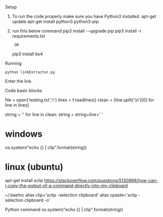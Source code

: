 
Setup
1) To run the code properly make sure you have Python3 installed.
    apt-get update
    apt-get install python3 python3-pip


2) run this below command
    pip3 install --upgrade pip
    pip3 install -r requirements.txt

        OR

    pip3 install bs4


Running

    python linkExtractor.py
 Enter the link.
























Code basic blocks

file = open('testing.txt','r')
lines = f.readlines()
clean = [line.split('\n')[0] for line in lines]

string = ''
for line in clean:
    string = string+line+' '

# windows
os.system("echo {} | clip".format(string))

# linux (ubuntu)
apt-get install xclip
https://stackoverflow.com/questions/5130968/how-can-i-copy-the-output-of-a-command-directly-into-my-clipboard

~/.bashrc
alias clip='xclip -selection clipboard'
alias cpaste='xclip -selection clipboard -o'

Python command
os.system("echo {} | clip".format(string))




